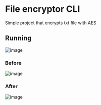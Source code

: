# File encryptor CLI
Simple project that encrypts txt file with AES

## Running
![image](https://github.com/CopeMonster/file_encryptor_cli/assets/92049392/346be973-a687-4654-aed5-08c275f837b4)

### Before
![image](https://github.com/CopeMonster/file_encryptor_cli/assets/92049392/37085c5b-f7a6-43d3-b403-178ead323e23)

### After
![image](https://github.com/CopeMonster/file_encryptor_cli/assets/92049392/40f313e4-9e1a-4be4-b111-a1e851423327)
